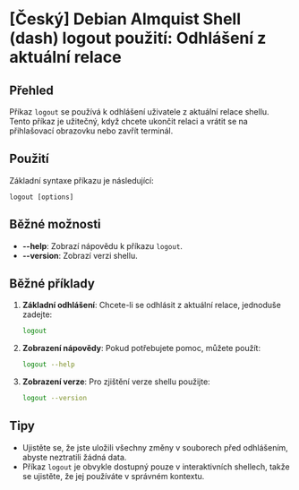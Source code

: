 # [Český] Debian Almquist Shell (dash) logout použití: Odhlášení z aktuální relace

## Přehled
Příkaz `logout` se používá k odhlášení uživatele z aktuální relace shellu. Tento příkaz je užitečný, když chcete ukončit relaci a vrátit se na přihlašovací obrazovku nebo zavřít terminál.

## Použití
Základní syntaxe příkazu je následující:

```
logout [options]
```

## Běžné možnosti
- **--help**: Zobrazí nápovědu k příkazu `logout`.
- **--version**: Zobrazí verzi shellu.

## Běžné příklady
1. **Základní odhlášení**:
   Chcete-li se odhlásit z aktuální relace, jednoduše zadejte:
   ```sh
   logout
   ```

2. **Zobrazení nápovědy**:
   Pokud potřebujete pomoc, můžete použít:
   ```sh
   logout --help
   ```

3. **Zobrazení verze**:
   Pro zjištění verze shellu použijte:
   ```sh
   logout --version
   ```

## Tipy
- Ujistěte se, že jste uložili všechny změny v souborech před odhlášením, abyste neztratili žádná data.
- Příkaz `logout` je obvykle dostupný pouze v interaktivních shellech, takže se ujistěte, že jej používáte v správném kontextu.